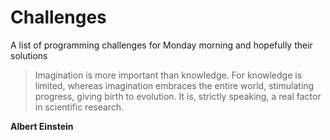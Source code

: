 Challenges
==========

A list of programming challenges for Monday morning and hopefully their solutions

>  Imagination is more important than knowledge. For knowledge is limited, whereas imagination embraces the entire world, stimulating progress, giving birth to evolution. It is, strictly speaking, a real factor in scientific research.

__Albert Einstein__
